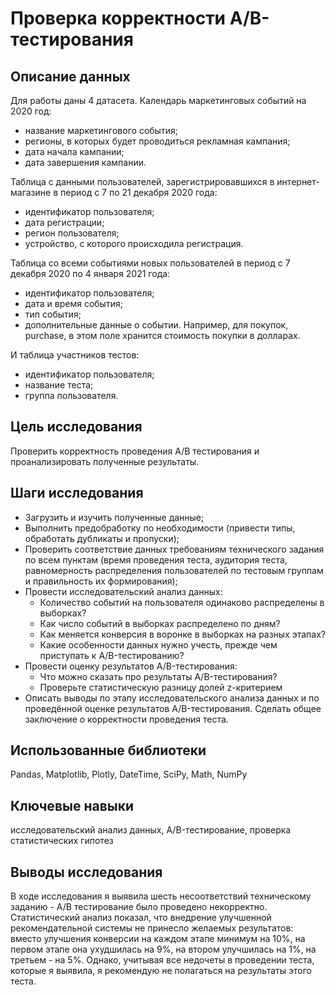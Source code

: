 # Проверка корректности А/B-тестирования

## Описание данных

Для работы даны 4 датасета. Календарь маркетинговых событий на 2020 год:

 - название маркетингового события;
 - регионы, в которых будет проводиться рекламная кампания;
 - дата начала кампании;
 - дата завершения кампании.

Таблица с данными пользователей, зарегистрировавшихся в интернет-магазине в период с 7 по 21 декабря 2020 года:

 - идентификатор пользователя;
 - дата регистрации;
 - регион пользователя;
 - устройство, с которого происходила регистрация.

Таблица со всеми событиями новых пользователей в период с 7 декабря 2020 по 4 января 2021 года:

 - идентификатор пользователя;
 - дата и время события;
 - тип события;
 - дополнительные данные о событии. Например, для покупок, purchase, в этом поле хранится стоимость покупки в долларах.

И таблица участников тестов:

 - идентификатор пользователя;
 - название теста;
 - группа пользователя.
 
 
## Цель исследования

Проверить корректность проведения А/В тестирования и проанализировать полученные результаты.

## Шаги исследования

- Загрузить и изучить полученные данные;
- Выполнить предобработку по необходимости (привести типы, обработать дубликаты и пропуски);
- Проверить соответствие данных требованиям технического задания по всем пунктам (время проведения теста, аудитория теста, равномерность распределения пользователей по тестовым группам и правильность их формирования);
- Провести исследовательский анализ данных:
  - Количество событий на пользователя одинаково распределены в выборках?
  - Как число событий в выборках распределено по дням?
  - Как меняется конверсия в воронке в выборках на разных этапах?
  - Какие особенности данных нужно учесть, прежде чем приступать к A/B-тестированию?
- Провести оценку результатов A/B-тестирования:
  - Что можно сказать про результаты A/B-тестирования?
  - Проверьте статистическую разницу долей z-критерием
- Описать выводы по этапу исследовательского анализа данных и по проведённой оценке результатов A/B-тестирования. Сделать общее заключение о корректности проведения теста.

## Использованные библиотеки

Pandas, Matplotlib, Plotly, DateTime, SciPy, Math, NumPy

## Ключевые навыки

исследовательский анализ данных, A/B-тестирование, проверка статистических гипотез

## Выводы исследования

В ходе исследования я выявила шесть несоответствий техническому заданию - А/В тестирование было проведено некорректно.  
Статистический анализ показал, что внедрение улучшенной рекомендательной системы не принесло желаемых результатов: вместо улучшения конверсии на каждом этапе минимум на 10%, на первом этапе она ухудшилась на 9%, на втором улучшилась на 1%, на третьем - на 5%. 
Однако, учитывая все недочеты в проведении теста, которые я выявила, я рекомендую не полагаться на результаты этого теста.

